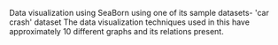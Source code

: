
Data visualization using SeaBorn using one of its sample datasets- 'car crash' dataset
The data visualization techniques used in this have approximately 10 different graphs and its relations present.
